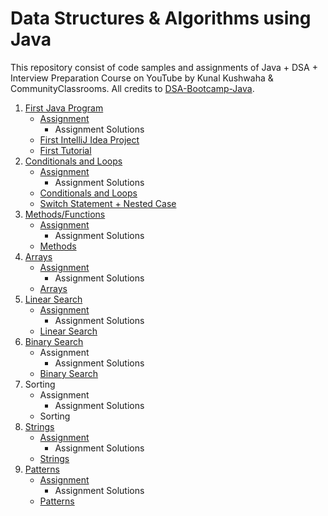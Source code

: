 # Data Structures & Algorithms using Java

This repository consist of code samples and assignments of Java + DSA + Interview Preparation Course on YouTube by Kunal Kushwaha & CommunityClassrooms. All credits to [DSA-Bootcamp-Java](https://github.com/kunal-kushwaha/DSA-Bootcamp-Java).

1. [First Java Program](01-first-java-program)
   - [Assignment](01-first-java-program/assignment)
      - Assignment Solutions
   - [First IntelliJ Idea Project](01-first-java-program/first-idea-project)
   - [First Tutorial](01-first-java-program/first-tutorial)
2. [Conditionals and Loops](02-conditions-loops)   
   - [Assignment](02-conditions-loops/Assignment)
      - Assignment Solutions
   - [Conditionals and Loops](02-conditions-loops/code)
   - [Switch Statement + Nested Case](02-conditions-loops/switch)
3. [Methods/Functions](03-methods)
   -  [Assignment](03-methods/Assignment)
      - Assignment Solutions
   -  [Methods](03-methods/code)
4. [Arrays](04-arrays)
   -  [Assignment](04-arrays/Assignment)
      - Assignment Solutions
   -  [Arrays](04-arrays/code)
5. [Linear Search](05-linear-search)
   -  [Assignment](05-linear-search/Assignment)
      - Assignment Solutions
   -  [Linear Search](05-linear-search/code)
6. [Binary Search](06-binary-search)
   -  Assignment
      - Assignment Solutions
   -  [Binary Search](06-binary-search/code)
7. Sorting
   -  Assignment
      - Assignment Solutions
   -  Sorting
8. [Strings](08-strings)
   -  [Assignment](08-strings/Assignment)
      - Assignment Solutions
   -  [Strings](08-strings/code)
9. [Patterns](09-strings)
   -  [Assignment](09-patterns/Assignment)
      - Assignment Solutions
   -  [Patterns](09-patterns/code)


